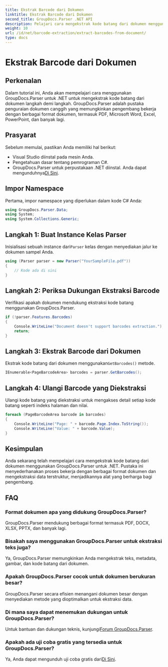 ```yaml
---
title: Ekstrak Barcode dari Dokumen
linktitle: Ekstrak Barcode dari Dokumen
second_title: GroupDocs.Parser .NET API
description: Pelajari cara mengekstrak kode batang dari dokumen menggunakan GroupDocs.Parser untuk .NET. Tingkatkan kemampuan pemrosesan dokumen Anda dengan mudah.
weight: 10
url: /id/net/barcode-extraction/extract-barcodes-from-document/
type: docs
---
```

# Ekstrak Barcode dari Dokumen

## Perkenalan
Dalam tutorial ini, Anda akan mempelajari cara menggunakan GroupDocs.Parser untuk .NET untuk mengekstrak kode batang dari dokumen langkah demi langkah. GroupDocs.Parser adalah pustaka penguraian dokumen canggih yang memungkinkan pengembang bekerja dengan berbagai format dokumen, termasuk PDF, Microsoft Word, Excel, PowerPoint, dan banyak lagi.
## Prasyarat
Sebelum memulai, pastikan Anda memiliki hal berikut:
- Visual Studio diinstal pada mesin Anda.
- Pengetahuan dasar tentang pemrograman C#.
-  GroupDocs.Parser untuk perpustakaan .NET diinstal. Anda dapat mengunduhnya[Di Sini](https://releases.groupdocs.com/parser/net/).

## Impor Namespace
Pertama, impor namespace yang diperlukan dalam kode C# Anda:
```csharp
using GroupDocs.Parser.Data;
using System;
using System.Collections.Generic;
```
## Langkah 1: Buat Instance Kelas Parser
 Inisialisasi sebuah instance dari`Parser` kelas dengan menyediakan jalur ke dokumen sampel Anda.
```csharp
using (Parser parser = new Parser("YourSampleFile.pdf"))
{
    // Kode ada di sini
}
```
## Langkah 2: Periksa Dukungan Ekstraksi Barcode
Verifikasi apakah dokumen mendukung ekstraksi kode batang menggunakan GroupDocs.Parser.
```csharp
if (!parser.Features.Barcodes)
{
    Console.WriteLine("Document doesn't support barcodes extraction.");
    return;
}
```
## Langkah 3: Ekstrak Barcode dari Dokumen
 Ekstrak kode batang dari dokumen menggunakan`GetBarcodes()` metode.
```csharp
IEnumerable<PageBarcodeArea> barcodes = parser.GetBarcodes();
```
## Langkah 4: Ulangi Barcode yang Diekstraksi
Ulangi kode batang yang diekstraksi untuk mengakses detail setiap kode batang seperti indeks halaman dan nilai.
```csharp
foreach (PageBarcodeArea barcode in barcodes)
{
    Console.WriteLine("Page: " + barcode.Page.Index.ToString());
    Console.WriteLine("Value: " + barcode.Value);
}
```

## Kesimpulan
Anda sekarang telah mempelajari cara mengekstrak kode batang dari dokumen menggunakan GroupDocs.Parser untuk .NET. Pustaka ini menyederhanakan proses bekerja dengan berbagai format dokumen dan mengekstraksi data terstruktur, menjadikannya alat yang berharga bagi pengembang.

## FAQ
### Format dokumen apa yang didukung GroupDocs.Parser?
GroupDocs.Parser mendukung berbagai format termasuk PDF, DOCX, XLSX, PPTX, dan banyak lagi.
### Bisakah saya menggunakan GroupDocs.Parser untuk ekstraksi teks juga?
Ya, GroupDocs.Parser memungkinkan Anda mengekstrak teks, metadata, gambar, dan kode batang dari dokumen.
### Apakah GroupDocs.Parser cocok untuk dokumen berukuran besar?
GroupDocs.Parser secara efisien menangani dokumen besar dengan menyediakan metode yang dioptimalkan untuk ekstraksi data.
### Di mana saya dapat menemukan dukungan untuk GroupDocs.Parser?
 Untuk bantuan dan dukungan teknis, kunjungi[Forum GroupDocs.Parser](https://forum.groupdocs.com/c/parser/17).
### Apakah ada uji coba gratis yang tersedia untuk GroupDocs.Parser?
 Ya, Anda dapat mengunduh uji coba gratis dari[Di Sini](https://releases.groupdocs.com/).